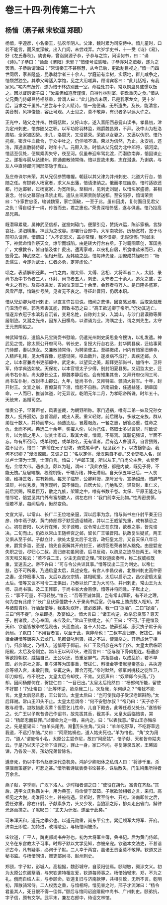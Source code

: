 # 卷三十四·列传第二十六

## 杨愔（燕子献 宋钦道 郑颐）

杨愔，字遵彦，小名秦王，弘农华阴人。父津，魏时累为司空侍中。愔儿童时，口若不能言，而风度深敏，出入门闾，未尝戏弄。六岁学史书，十一受《诗》《易》，好《左氏春秋》。幼丧母，曾诣舅源子恭，子恭与之饮，问读何书，曰：“诵《诗》。”子恭曰：“诵至《渭阳》未邪？”愔便号泣感噎，子恭亦对之歔欷，遂为之罢酒。子恭后谓津曰：“常谓秦王不甚察慧，从今已后，更欲刮目视之。”愔一门四世同居，家甚隆盛，昆季就学者三十余人。学庭前有柰树，实落地，群儿咸争之，愔颓然独坐。其季父暐适入学馆，见之大用嗟异，顾谓宾客曰：“此儿恬裕，有我家风。”宅内有茂竹，遂为愔于林边别葺一室，命独处其中，常以铜盘具盛馔以饭之。因以督厉诸子曰：“汝辈但如遵彦谨慎，自得竹林别室、铜盘重肉之食。”愔从父兄黄门侍郎昱特相器重，曾谓人曰：“此儿驹齿未落，已是我家龙文。更十岁后，当求之千里外。”昱尝与十余人赋诗，愔一览便诵，无所遗失。及长，能清言，美音制，风神俊悟，容止可观。人士见之，莫不敬异，有识者多以远大许之。

正光中，随父之并州。性既恬默，又好山水，遂入晋阳西悬瓮山读书。孝昌初，津为定州刺史，愔亦随父之职。以军功除羽林监，赐爵魏昌男，不拜。及中山为杜洛周陷，全家被囚絷。未几，洛周灭，又没葛荣。荣欲以女妻之，又逼以伪职。愔乃托疾，密含牛血数合，于众中吐之，仍佯喑不语。荣以为信然，乃止。永安初，还洛，拜通直散骑侍郎，时年十八。元颢入洛，时愔从父兄侃为北中郎将，镇河梁。愔适至侃处，便属乘舆失守，夜至河。侃虽奉迎车驾北渡，而潜欲南奔，愔固谏止之。遂相与扈从达建州。除通直散骑常侍。愔以世故未夷，志在潜退，乃谢病，与友人中直侍郎河间邢邵隐于嵩山。

及庄帝诛尔朱荣，其从兄侃参赞帷幄。朝廷以其父津为并州刺史、北道大行台，愔随之任。有邯郸人杨宽者，求义从出藩，愔请津纳之。俄而孝庄幽崩，愔时适欲还都，行达邯郸，过杨宽家，为宽所执。至相州，见刺史刘诞，以愔名家盛德，甚相哀念，付长史慕容白泽禁止焉。遣队主巩荣贵防禁送都。至安阳亭，愔谓荣贵曰：“仆家世忠臣，输诚魏室，家亡国破，一至于此。虽曰囚虏，复何面目见君父之仇！得自缢于一绳，传首而去，君之惠也。”荣贵深相怜感，遂与俱逃。愔乃投高昂兄弟。

既潜窜累载，属神武至信都，遂投刺辕门。便蒙引见，赞扬兴运，陈诉家祸，言辞哀壮，涕泗横集，神武为之改容。即署行台郎中。大军南攻邺，历杨宽村，宽于马前叩头请罪。愔谓曰：“人不识恩义，盖亦常理，我不恨卿，无假惊怖。”时邺未下，神武命愔作祭天文，燎毕而城陷。由是转大行台右丞。于时霸图草创，军国务广，文檄教令，皆自愔及崔忄夌出。遭离家难，以丧礼自居，所食唯盐米而已，哀毁骨立。神武愍之，恒相开慰。及韩陵之战，愔每阵先登，朋僚咸共怪叹曰：“杨氏儒生，今遂为武士，仁者必勇，定非虚论。”

顷之，表请解职还葬。一门之内，赠太师、太傅、丞相、大将军者二人，太尉、录尚书及中书令者三人，仆射、尚书者五人，刺史、太守者二十余人。追荣之盛，古今未之有也。及丧柩进发，吉凶仪卫亘二十余里，会葬者将万人。是日隆冬盛寒，风雪严厚，愔跣步号哭，见者无不哀之。寻征赴晋阳，仍居本职。

愔从兄幼卿为岐州刺史，以直言忤旨见诛。愔闻之悲惧，因哀感发疾，后取急就雁门温汤疗疾。郭秀素害其能，因致书恐之曰：“高王欲送卿于帝所。”仍劝其逃亡。愔遂弃衣冠于水滨若自沉者，变易名姓，自称刘士安，入嵩山，与沙门昙谟徵等屏居削迹。又潜之光州，因东入田横岛，以讲诵为业。海隅之士，谓之刘先生。太守王元景阴佑之。

神武知愔存，遣愔从兄宝猗赍书慰喻，仍遣光州刺史奚思业令搜访，以礼发遣。神武见之悦，除太原公开府司马，转长史，复授大行台右丞，封华阴县侯，迁给事黄门侍郎，妻以庶女。又兼散骑常侍，为聘梁使主。至碻磝戍，州内有愔家旧佛寺，入精庐礼拜，见太傅容像，悲感恸哭，呕血数升，遂发病不成行，舆疾还邺。久之，以本官兼尚书吏部郎中。武定末，以望实之美，超拜吏部尚书，加侍中、卫将军，侍学典选如故。天保初，以本官领太子少傅，别封阳夏县男。又诏监太史，迁尚书右仆射。尚太原长公主，即魏孝静后也。会有雉集其舍，又拜开府仪同三司、尚书左仆射，改封华山郡公。九年，徙尚书令，又拜特进、骠骑大将军。十年，封开封王。文宣之崩，百僚莫有下泪，愔悲不自胜。济南嗣业，任遇益隆，朝章国命，一人而已，推诚体道，时无异议。乾明元年二月，为孝昭帝所诛，时年五十。天统末，追赠司空。

愔贵公子，早著声誉，风表鉴裁，为朝野所称。家门遇祸，唯有二弟一妹及兄孙女数人，抚养孤幼，慈旨温颜，咸出人表。重义轻财，前后赐与，多散之亲族，群从弟侄十数人，并待而举火。频遭迍厄，冒履艰危，一餐之惠，酬答必重，性命之仇，舍而不问。典选二十余年，奖擢人伦，以为己任，然取士多以言貌，时致谤言，以为愔之用人，似贫士市瓜，取其大者。愔闻，不屑焉。其聪记强识，半面不忘。每有所召问，或单称姓，或单称名，无有误者。后有选人鲁漫汉，自言猥贱，独不见识。愔曰：“卿前在元子思坊，骑秃尾草驴，经见我不下，以方麹鄣面，我何不识卿？”漫汉惊服。又调之曰：“名以定体，漫汉果自不虚。”又令吏唱人名，误以卢士深为士琛，士深自言。愔曰：“卢郎玉润，所以从玉。”自尚公主后，衣紫罗袍，金缕大带。遇李庶，颇以为耻，谓曰：“我此衣服，都是内裁，既见子将，不能无愧。”及居端揆，权综机衡，千端万绪，神无滞用。自天保五年已后，一人丧德，维持匡救，实有赖焉。每天子临轩，公卿拜授，施号发令，宣扬诏册。愔辞气温辩，神仪秀发，百僚观听，莫不悚动。自居大位，门绝私交。轻货财，重仁义，前后赏赐，积累巨万，散之九族，架箧之中，唯有书数千卷。太保、平原王隆之与愔邻宅，愔尝见其门外有富胡数人，谓左右曰：“我门前幸无此物。”性周密畏慎，恒若不足，每闻后命，愀然变色。

文宣大渐，以常山、长广二王位地亲逼，深以后事为念。愔与尚书左仆射平秦王归彦、侍中燕子献、黄门侍郎郑子默受遗诏辅政，并以二王威望先重，咸有猜忌之心。初在晋阳，以大行在殡，天子谅暗，议令常山王在东馆，欲奏之事，皆先谘决。二旬而止。仍欲以常山王随梓宫之邺，留长广王镇晋阳。执政复生疑贰，两王又俱从至于邺。子献立计，欲处太皇太后于北宫，政归皇太后。又自天保八年已来，爵赏多滥，至是，愔先自表解其开府封王，诸叨窃恩荣者皆从黜免。由是嬖宠失职之徒，尽归心二叔。高归彦初虽同德，后寻反动，以疏忌之迹尽告两王。可朱浑天和又每云：“若不诛二王，少主无自安之理。”宋钦道面奏帝，称二叔威权既重，宜速去之。帝不许曰：“可与令公共详其事。”愔等议出二王为刺史。以帝仁慈，恐不可所奏，乃通启皇太后，具述安危。有宫人李昌仪者，北豫州刺史高仲密之妻，坐仲密事入宫，太后以昌仪宗情，甚相昵爱。太后以启示之，昌仪密启太皇太后。愔等又议不可令二王俱出，乃奏以长广王为大司马、并州刺史，常山王为太师、录尚书事。及二王拜职，于尚书省大会百僚，愔等并将同赴。子默止之，云：“事不可量，不可轻脱。”愔云：“吾等至诚体国，岂有常山拜职，有不赴之理，何为忽有此虑？”长广旦伏家僮数十人于录尚书后室，仍与席上勋贵数人相知。并与诸勋胄约，行酒至愔等，我各劝双杯，彼必致辞。我一曰“捉酒”，二曰“捉酒”，三曰“何不捉”，尔辈即捉。及宴如之。愔大言曰：“诸王构逆，欲杀忠良邪？尊天子，削诸侯，赤心奉国，未应及此。”常山王欲缓之，长广王曰：“不可。”于是愔及天和、钦道皆被拳杖乱殴击，头面血流，各十人持之。使薛孤延、康买执子默于尚药局。子默曰：“不用智者言，以至于此，岂非命也！”二叔率高归彦、贺拔仁、斛律金拥愔等唐突入云龙门。见都督叱利骚，招之不进，使骑杀之。开府成休宁拒门，归彦喻之，乃得入。送愔等于御前。长广王及归彦在朱华门外。太皇太后临昭阳殿，太后及帝侧立。常山王以砖叩头，进而言曰：“臣与陛下骨肉相连。杨遵彦等欲擅朝权，威福自己，王公以还，皆重足屏气。共相唇齿，以成乱阶，若不早图，必为宗社之害。臣与湛等为国事重，贺拔仁、斛律金等惜献皇帝基业，共执遵彦等领入宫，未敢刑戮，专辄之失，罪合万死。”帝时默然，领军刘桃枝之徒陛卫，叩刀仰视，帝不睨之，太皇太后令却仗，不肯。又厉声曰：“奴辈即今头落。”乃却。因问杨郎何在，贺拔仁曰：“一目已出。”太皇太后怆然曰：“杨郎何所能，留使不好耶！”乃让帝曰：“此等怀逆，欲杀我二儿，次及我，尔何纵之？”帝犹不能言。太皇太后怒且悲，王公皆泣。太皇太后曰：“岂可使我母子受汉老妪斟酌。”太后拜谢。常山王叩头不止。太皇太后谓帝：“何不安慰尔叔？”帝乃曰：“天子亦不敢与叔惜，岂敢惜此汉辈？但愿乞儿性命，儿自下殿去，此等任叔父处分。”遂皆斩之。长广王以子默昔谗己作诏书，故先拔其舌，截其手。太皇太后临愔丧，哭曰：“杨郎忠而获罪。”以御金为之一眼，亲内之，曰：“以表我意。”常山王亦悔杀之。先是童谣曰：“白羊头尾秃，羖历头生角。”又曰：“羊羊吃野草，不吃野草远我道，不远打尔脑。”又曰：“阿麽姑祸也，道人姑夫死也。”羊为愔也，“角”文为用刀，“道人”谓废帝小名，太原公主尝作尼，故曰“阿麽姑”，愔子献、天和皆帝姑夫云。于是乃以天子之命下诏罪之，罪止一身，家口不问。寻复簿录五家，王晞固谏，乃各没一房，孩幼兄弟皆除名。

遵彦死，仍以中书令赵彦深代总机务。鸿胪少卿阳休之私谓人曰：“将涉千里，杀骐骥而策蹇驴，可悲之甚。”愔所著诗赋表奏书论甚多，诛后散失，门生鸠集所得者万余言。

燕子献，字季则，广汉下洛人。少时相者谓之曰：“使役在胡代，富贵在齐赵。”其后，遇宇文氏称霸关中，用为典签，将命使于茹茹。子献欲验相者之言，来归。高祖见之大悦，尚淮阳公主，甚被待遇。显祖时，官至侍中、开府。济南即位之后，委任弥重，除右仆射。子献素多力，头又少发，当狼狈之际，排众走出省门，斛律光逐而擒之。子献叹曰：“丈夫为计迟，遂至于此矣。”

可朱浑天和，道元之季弟也。以道元勋重，尚东平公主。累迁领军大将军、开府。济南王即位，加特进，改博陵公，与杨愔同被杀。

宋钦道，广平人，魏吏部尚书弁孙也。初为大将军主簿，典书记。后为黄门侍郎。又令在东宫教太子习事。时郑子默以文学见知，亦被亲宠。钦道本文法吏，不甚谙识古今，凡有疑事，必询于子默。二人幸于两宫，虽诸王贵臣莫不敬惮。钦道又迁秘书监。与杨愔同诏，赠吏部尚书、赵州刺史。

郑颐，字子默，彭城人。高祖据，魏彭城守，自荥阳徙焉。颐聪敏，颇涉文义。初为太原公东阁祭酒，与宋钦道特相友爱，钦道每师事之。杨愔始轻宋、郑，不为之礼。俄而自结人主，与参顾命。钦道复旧与济南款狎，共相引致，无所不言。乾明初，拜散骑常侍。二人权势之重，与愔相埒。愔见害之时，邢子才流涕曰：“杨令君虽其人，死日恨不得一佳伴。”颐后与愔同诏追赠殿中尚书、广州刺史。颐弟抗，字子信，颇有文学。武平末，兼左右郎中，待诏文林馆。
